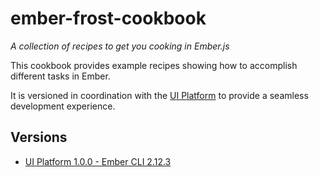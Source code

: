 # ember-frost-cookbook
*A collection of recipes to get you cooking in Ember.js*

This cookbook provides example recipes showing how to accomplish different tasks in Ember.

It is versioned in coordination with the [UI Platform](https://github.cyanoptics.com/Frost/ciena-ui-foundation) to
provide a seamless development experience.

## Versions

* [UI Platform 1.0.0 - Ember CLI 2.12.3](https://github.com/ciena-frost/ember-frost-cookbook/tree/master/versions/1.0.0)
